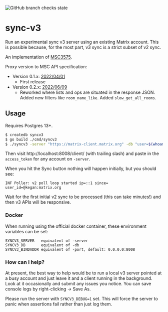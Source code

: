 ![GitHub branch checks state](https://img.shields.io/github/checks-status/matrix-org/sliding-sync/main)

# sync-v3

Run an experimental sync v3 server using an existing Matrix account. This is possible because, for the most part,
v3 sync is a strict subset of v2 sync.

An implementation of [MSC3575](https://github.com/matrix-org/matrix-doc/blob/kegan/sync-v3/proposals/3575-sync.md).

Proxy version to MSC API specification:

-   Version 0.1.x: [2022/04/01](https://github.com/matrix-org/matrix-spec-proposals/blob/615e8f5a7bfe4da813bc2db661ed0bd00bccac20/proposals/3575-sync.md)
    -   First release
-   Version 0.2.x: [2022/06/09](https://github.com/matrix-org/matrix-spec-proposals/blob/3b2b3d547b41e4aeebbde2ad6e89606dd684a86c/proposals/3575-sync.md)
    -   Reworked where lists and ops are situated in the response JSON. Added new filters like `room_name_like`. Added `slow_get_all_rooms`.

## Usage

Requires Postgres 13+.

```bash
$ createdb syncv3
$ go build ./cmd/syncv3
$ ./syncv3 -server "https://matrix-client.matrix.org" -db "user=$(whoami) dbname=syncv3 sslmode=disable"
```

Then visit http://localhost:8008/client/ (with trailing slash) and paste in the `access_token` for any account on `-server`.

When you hit the Sync button nothing will happen initially, but you should see:

```
INF Poller: v2 poll loop started ip=::1 since= user_id=@kegan:matrix.org
```

Wait for the first initial v2 sync to be processed (this can take minutes!) and then v3 APIs will be responsive.

### Docker

When running using the official docker container, these environment variables can be set:

```
SYNCV3_SERVER   equivalent of -server
SYNCV3_DB       equivalent of -db
SYNCV3_BINDADDR equivalent of -port, default: 0.0.0.0:8008
```

### How can I help?

At present, the best way to help would be to run a local v3 server pointed at a busy account and just leave it and a client running in the background. Look at it occasionally and submit any issues you notice. You can save console logs by right-clicking -> Save As.

Please run the server with `SYNCV3_DEBUG=1` set. This will force the server to panic when assertions fail rather than just log them.
